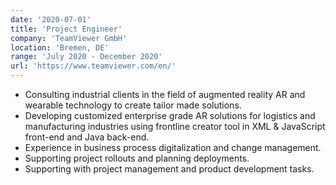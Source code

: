 ```yaml
---
date: '2020-07-01'
title: 'Project Engineer'
company: 'TeamViewer GmbH'
location: 'Bremen, DE'
range: 'July 2020 - December 2020'
url: 'https://www.teamviewer.com/en/'
---
```


- Consulting industrial clients in the field of augmented reality AR and wearable technology to create tailor made solutions.
- Developing customized enterprise grade AR solutions for logistics and manufacturing industries using frontline creator tool in XML & JavaScript front-end and Java back-end.
- Experience in business process digitalization and change management.
- Supporting project rollouts and planning deployments.
- Supporting with project management and product development tasks.